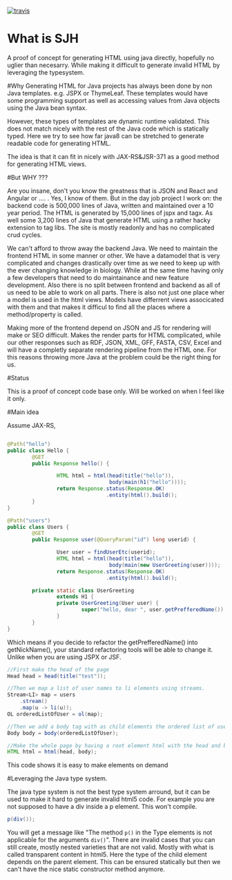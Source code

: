 [![travis](https://api.travis-ci.org/JervenBolleman/sjh.svg?branch=master)](https://travis-ci.org/JervenBolleman/sjh)
# What is SJH

A proof of concept for generating HTML using java directly, hopefully no uglier than necesarry. While making it difficult to generate invalid HTML by leveraging the typesystem. 

#Why
Generating HTML for Java projects has always been done by non Java templates. e.g. JSPX or ThymeLeaf. These templates would have some programming support as well as accessing values from Java objects using the Java bean syntax.

However, these types of templates are dynamic runtime validated. This does not match nicely with the rest of the Java code which is statically typed. Here we try to see how far java8 can be stretched to generate readable code for generating HTML.

The idea is that it can fit in nicely with JAX-RS&JSR-371 as a good method for generating HTML views.

#But WHY ???

Are you insane, don't you know the greatness that is JSON and React and Angular or .... . Yes, I know of them. But in the day job project I work on: the backend code is 500,000 lines of Java, written and maintained over a 10 year period. The HTML is generated by 15,000 lines of jspx and tagx. As well some 3,200 lines of Java that generate HTML using a rather hacky extension to tag libs. The site is mostly readonly and has no complicated crud cycles.

We can't afford to throw away the backend Java. We need to maintain the frontend HTML in some manner or other. We have a datamodel that is very complicated and changes drastically over time as we need to keep up with the ever changing knowledge in biology. While at the same time having only a few developers that need to do maintainance and new feature development. Also there is no split between frontend and backend as all of us need to be able to work on all parts. There is also not just one place wher a model is used in the html views. Models have differrent views associcated with them and that makes it difficul to find all the places where a method/property is called.

Making more of the frontend depend on JSON and JS for rendering will make or SEO difficult. Makes the render parts for HTML complicated, while our other responses such as RDF, JSON, XML, GFF, FASTA, CSV, Excel and will have a completly separate rendering pipeline from the HTML one. For this reasons throwing more Java at the problem could be the right thing for us.

#Status

This is a proof of concept code base only. Will be worked on when I feel like it only.

#Main idea

Assume JAX-RS, 
```java

@Path("hello")
public class Hello {
        @GET
        public Response hello() {

                HTML html = html(head(title("hello")),
                                 body(main(h1("hello"))));
                return Response.status(Response.OK)
                                .entity(html().build();
        }
}

```

```java
@Path("users")
public class Users {
        @GET
        public Response user(@QueryParam("id") long userid) {

                User user = findUserEtc(userid);
                HTML html = html(head(title("hello")),
                                 body(main(new UserGreeting(user))));
                return Response.status(Response.OK)
                                .entity(html().build();

        private static class UserGreeting 
                extends H1 {
                private UserGreeting(User user) {
                        super("hello, dear ", user.getPrefferedName());
                }
        }
}
```


Which means if you decide to refactor the getPrefferedName() into getNickName(), your standard refactoring tools will be able to change it. Unlike when you are using JSPX or JSF.

```java
//First make the head of the page
Head head = head(title("test"));

//Then we map a list of user names to li elements using streams.
Stream<LI> map = users
    .stream()
    .map(u -> li(u));
OL orderedListOfUser = ol(map);

//Then we add a body tag with as child elements the ordered list of user names
Body body = body(orderedListOfUser);

//Make the whole page by having a root element html with the head and body child elements
HTML html = html(head, body);
```

This code shows it is easy to make elements on demand


#Leveraging the Java type system.

The java type system is not the best type system arround, but it can be used to make it hard to generate invalid html5 code.
For example you are not supposed to have a div inside a p element. This won't compile.

```java
p(div());
```

You will get a message like "The method ```p()``` in the Type elements is not applicable for the arguments ```div()```". 
There are invalid cases that you can still create, mostly nested varieties that are not valid. Mostly with what is called transparent content in html5.
Here the type of the child element depends on the parent element. This can be ensured statically but then we can't have the nice static constructor method anymore.



